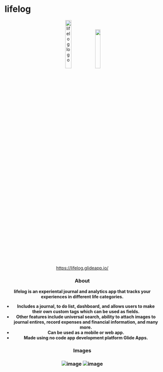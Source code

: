 # lifelog
  <header> 
  <a href="https://lifelog.glideapp.io/" target="_blank">
  <img width="20%" height="20%" border="0" 
       src="https://user-images.githubusercontent.com/77033627/216893852-9e2aa665-f08a-495d-99b6-8e74c9e717f3.png" alt="lifelog logo"><img width ="18%" src ="https://user-images.githubusercontent.com/77033627/216903643-9a665aa8-026a-4dc8-8194-75b6b93e9b14.png"> </a>
 


https://lifelog.glideapp.io/

<h3>About</h3>
  <b>
      <p>lifelog is an experiental journal and analytics app that tracks your experiences in different life categories.</p>
    
<ul>
  <li>Includes a journal, to do list, dashboard, and allows users to make their own custom tags which can be used as fields.</li>
  <li> Other features include universal search, ability to attach images to journal entires, record expenses and financial information, and many more. </li>
  <li> Can be used as a mobile or web app. </li>
  <li> Made using no code app development platform Glide Apps.</li>
</ul>
  
<h3>Images<h3>
  <b>
        
![image](https://user-images.githubusercontent.com/77033627/216902028-cf0f9934-d3ea-4540-8b97-6b3eb9ca629b.png)
    <b><b><b>
![image](https://user-images.githubusercontent.com/77033627/216903432-ebdee28f-f0f8-4c67-81c1-4392013d6698.png)
